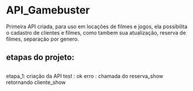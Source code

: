 # API_Gamebuster
Primeira API criada, para uso em locações de filmes e jogos, ela possibilita o cadastro de clientes e filmes, 
como tambem sua atualização, reserva de filmes, separação por genero. 
## etapas do projeto:
##
etapa_1: criação da API
        test : ok
        erro : chamada do reserva_show retornando cliente_show
